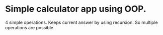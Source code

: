 # Simple calculator app using OOP.
4 simple operations. Keeps current answer by using recursion. 
So multiple operations are possible.
